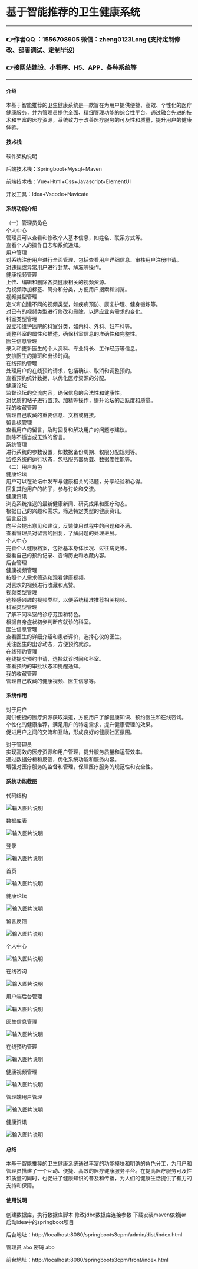 # 基于智能推荐的卫生健康系统

---
### 👉作者QQ ：1556708905 微信：zheng0123Long (支持定制修改、部署调试、定制毕设)

### 👉接网站建设、小程序、H5、APP、各种系统等

---

#### 介绍

本基于智能推荐的卫生健康系统是一款旨在为用户提供便捷、高效、个性化的医疗健康服务，并为管理员提供全面、精细管理功能的综合性平台。通过融合先进的技术和丰富的医疗资源，系统致力于改善医疗服务的可及性和质量，提升用户的健康体验。

#### 技术栈
软件架构说明

后端技术栈：Springboot+Mysql+Maven

前端技术栈：Vue+Html+Css+Javascript+ElementUI

开发工具：Idea+Vscode+Navicate

#### 系统功能介绍

（一）管理员角色  
个人中心  
管理员可以查看和修改个人基本信息，如姓名、联系方式等。  
查看个人的操作日志和系统通知。  
用户管理  
对系统注册用户进行全面管理，包括查看用户详细信息、审核用户注册申请。  
对违规或异常用户进行封禁、解冻等操作。  
健康视频管理  
上传、编辑和删除各类健康相关的视频资源。  
为视频添加标签、简介和分类，方便用户搜索和浏览。  
视频类型管理  
定义和创建不同的视频类型，如疾病预防、康复护理、健身锻炼等。  
对已有的视频类型进行修改和删除，以适应业务需求的变化。  
科室类型管理  
设立和维护医院的科室分类，如内科、外科、妇产科等。  
调整科室的属性和描述，确保科室信息的准确性和完整性。  
医生信息管理  
录入和更新医生的个人资料、专业特长、工作经历等信息。  
安排医生的排班和出诊时间。  
在线预约管理  
处理用户的在线预约请求，包括确认、取消和调整预约。    
查看预约统计数据，以优化医疗资源的分配。    
健康论坛    
监督论坛的交流内容，确保信息的合法性和健康性。    
对优质的帖子进行置顶、加精等操作，提升论坛的活跃度和质量。    
我的收藏管理    
管理自己收藏的重要信息、文档或链接。  
留言板管理  
查看用户的留言，及时回复和解决用户的问题与建议。  
删除不适当或无效的留言。  
系统管理  
进行系统的参数设置，如数据备份周期、权限分配规则等。  
监控系统的运行状态，包括服务器负载、数据库性能等。  
（二）用户角色  
健康论坛  
用户可以在论坛中发布与健康相关的话题，分享经验和心得。  
回复其他用户的帖子，参与讨论和交流。  
健康资讯  
浏览系统推送的最新健康新闻、研究成果和医疗动态。  
根据自己的兴趣和需求，筛选特定类型的健康资讯。  
留言反馈  
向平台提出意见和建议，反馈使用过程中的问题和不满。  
查看管理员对留言的回复，了解问题的处理进展。  
个人中心  
完善个人健康档案，包括基本身体状况、过往病史等。  
查看自己的预约记录、咨询历史和收藏内容。  
后台管理   
健康视频管理  
按照个人需求筛选和观看健康视频。  
对喜欢的视频进行收藏和点赞。  
视频类型管理  
选择感兴趣的视频类型，以便系统精准推荐相关视频。  
科室类型管理  
了解不同科室的诊疗范围和特色。  
根据自身症状初步判断应就诊的科室。  
医生信息管理  
查看医生的详细介绍和患者评价，选择心仪的医生。  
关注医生的出诊动态，方便预约就诊。  
在线预约管理  
在线提交预约申请，选择就诊时间和科室。  
查看预约的审批状态和提醒通知。  
我的收藏管理  
管理自己收藏的健康视频、医生信息等。  

#### 系统作用

对于用户  
提供便捷的医疗资源获取渠道，方便用户了解健康知识、预约医生和在线咨询。  
个性化的健康推荐，满足用户的特定需求，提升健康管理的效果。  
促进用户之间的交流和互助，形成良好的健康社区氛围。  

对于管理员  
实现高效的医疗资源和用户管理，提升服务质量和运营效率。  
通过数据分析和反馈，优化系统功能和服务内容。  
增强对医疗服务的监督和管理，保障医疗服务的规范性和安全性。  

#### 系统功能截图

代码结构

![输入图片说明](images/1cfdef4d4e148ba2c6848889094e417.png)

数据库表

![输入图片说明](images/4168116b31765bbb5d47b6eb056cb59.png)

登录

![输入图片说明](images/b1ec5950e8c97f5af1dbdde9757271a.png)

首页

![输入图片说明](images/cea80b9b6e3bed573218e99d44874d7.png)

健康论坛

![输入图片说明](images/b8b4bbd26d7759af94158a7c9e71af5.png)

留言反馈

![输入图片说明](images/0bdccfb873a10473b9f527032f6701f.png)

个人中心

![输入图片说明](images/f3b98267051986448265d6cbec79fb1.png)

在线咨询

![输入图片说明](images/b47e47c3abb7b8956cfc47c8f56c0dd.png)

用户端后台管理

![输入图片说明](images/66af23f695f29922bccb618035675d6.png)

医生信息管理

![输入图片说明](images/dd65f4a8eae35e46691ab2f45d82e47.png)

在线预约管理

![输入图片说明](images/44fda425723ab4b4ca6c9d1d6b9b49f.png)

健康视频管理

![输入图片说明](images/0092164939c57f4f29851e290684afb.png)

管理端用户管理

![输入图片说明](images/168db115a9246084ad2c9d7f6b8aae2.png)

健康资讯

![输入图片说明](images/005ee59e7324a225db88879132abef1.png)

#### 总结

本基于智能推荐的卫生健康系统通过丰富的功能模块和明确的角色分工，为用户和管理员搭建了一个互动、便捷、高效的医疗健康服务平台。在提高医疗服务可及性和质量的同时，也促进了健康知识的普及和传播，为人们的健康生活提供了有力的支持和保障。

#### 使用说明

创建数据库，执行数据库脚本 修改jdbc数据库连接参数 下载安装maven依赖jar 启动idea中的springboot项目

后台地址：http://localhost:8080/springboots3cpm/admin/dist/index.html

管理员  abo 密码 abo

前台地址：http://localhost:8080/springboots3cpm/front/index.html

